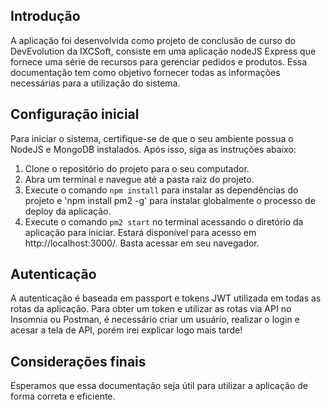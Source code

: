 ## Introdução

A aplicação foi desenvolvida como projeto de conclusão de curso do DevEvolution da IXCSoft, consiste em uma aplicação nodeJS Express que fornece uma série de recursos para gerenciar pedidos e produtos. Essa documentação tem como objetivo fornecer todas as informações necessárias para a utilização do sistema.

## Configuração inicial

Para iniciar o sistema, certifique-se de que o seu ambiente possua o NodeJS e MongoDB instalados. Após isso, siga as instruções abaixo:

1. Clone o repositório do projeto para o seu computador.
2. Abra um terminal e navegue até a pasta raiz do projeto.
3. Execute o comando `npm install` para instalar as dependências do projeto e 'npm install pm2 -g' para instalar globalmente o processo de deploy da aplicação.
4. Execute o comando `pm2 start` no terminal acessando o diretório da aplicação para iniciar. Estará disponível para acesso em http://localhost:3000/. Basta acessar em seu navegador.

## Autenticação

A autenticação é baseada em passport e tokens JWT utilizada em todas as rotas da aplicação. Para obter um token e utilizar as rotas via API no Insomnia ou Postman, é necessário criar um usuário, realizar o login e acesar a tela de API, porém irei explicar logo mais tarde!









## Considerações finais
Esperamos que essa documentação seja útil para utilizar a aplicação de forma correta e eficiente.
